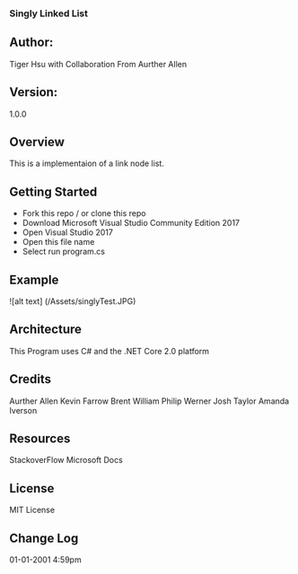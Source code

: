 ### Singly Linked List

## Author:
Tiger Hsu
with Collaboration From Aurther Allen

## Version:
1.0.0 

## Overview
This is a implementaion of a link node list.


## Getting Started
- Fork this repo / or clone this repo
- Download Microsoft Visual Studio Community Edition 2017
- Open Visual Studio 2017
- Open this file name 
- Select run program.cs

## Example

![alt text] (/Assets/singlyTest.JPG)

<!-- Show them what looks like and how how to use the application.  -->

## Architecture
This  Program uses C# and the .NET Core 2.0 platform

## Credits
Aurther Allen
Kevin Farrow
Brent William
Philip Werner
Josh Taylor
Amanda Iverson

## Resources
StackoverFlow
Microsoft Docs

## License
MIT License

## Change Log

01-01-2001 4:59pm
